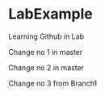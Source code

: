 # LabExample
Learning Github in Lab

Change no 1 in master

Change no 2 in master

Change no 3 from Branch1
